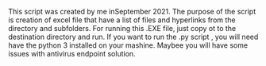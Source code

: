 This script was created by me inSeptember 2021.
The purpose of the script is creation of excel file that have a list of files and hyperlinks from the directory and subfolders.
For running this .EXE file, just copy ot to the destination directory and run.
If you want to run the .py script , you will need have the python 3 installed on your mashine.
Maybee you will have some issues with antivirus endpoint solution.
